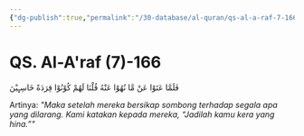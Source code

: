 ```yaml
---
{"dg-publish":true,"permalink":"/30-database/al-quran/qs-al-a-raf-7-166/"}
---
```



# QS. Al-A'raf (7)-166
فَلَمَّا عَتَوْا عَنْ مَّا نُهُوْا عَنْهُ قُلْنَا لَهُمْ كُوْنُوْا قِرَدَةً خَاسِـِٕيْنَ

Artinya: *"Maka setelah mereka bersikap sombong terhadap segala apa yang dilarang. Kami katakan kepada mereka, “Jadilah kamu kera yang hina.”"*
